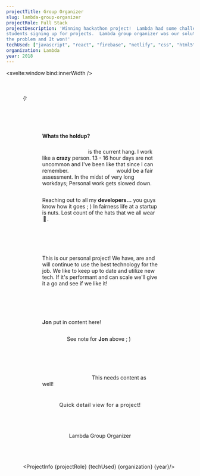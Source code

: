 ```yaml
---
projectTitle: Group Organizer
slug: lambda-group-organizer
projectRole: Full Stack
projectDescription: 'Winning hackathon project!  Lambda had some challenges with
students signing up for projects.  Lambda group organizer was our solution for
the problem and It won!'
techUsed: ["javascript", "react", "firebase", "netlify", "css", "html5"]
organization: Lambda
year: 2018
---
```


<script>
  import {onMount} from 'svelte'
  import ProjectInfo from '$components/ProjectInfo/ProjectInfo.svelte'
  import ImageLoader from '$images/ImageLoader.svelte'
  import tempImg from '$static/lambda-group-organizer.png?w=600;800;1600&format=png&srcset'
  import tempImg2 from '$static/lgroupOrgModal.png?w=400;600;800&format=png&srcset'

  let headingText = "Software Engineer • Ongoing work in progress ; )"
  let innerWidth;
	let animation = false;
  let animations = [
  {domElement: null, isVis: false},
  {domElement: null, isVis: false},
  {domElement: null, isVis: false}
  ]
    onMount(() => {
  animation = true
  })
  $: if (innerWidth < 600) headingText = "Software Engineer • Lambda • Hackathon Winner!"
  $: if (innerWidth > 800) headingText = "Software Engineer • Lambda • 2018"
  $: if (innerWidth > 1000) headingText = "Software Engineer • Lambda • Winning Hackathon Project : )"
  $: if (innerWidth < 800) headingText = "Software Engineer • Lambda • Winning Hackathon Project ; )"
  $: if (innerWidth < 600) headingText = "Software Engineer • Lambda";

function isInViewport(element ) {
if (element) {
const rect = element.getBoundingClientRect();
    return (
        rect.top >= 0 &&
        rect.left >= 0 &&
        rect.bottom <= (window.innerHeight || document.documentElement.clientHeight) &&
        rect.right <= (window.innerWidth || document.documentElement.clientWidth)
    );
}
}

function animationEvent() {
  animations = animations.map((a, idx) => {
  return {domElement:  document.querySelector(`.domEle${idx}`),
  isVis:  isInViewport(a.domElement)}
  })
}

onMount(() => {
document.addEventListener('scroll', animationEvent)
return () => document.removeEventListener('scroll', animationEvent)
})

$: isInViewport(animations[0].domElement)
$: isInViewport(animations[1].domElement)
$: isInViewport(animations[2].domElement)
</script>

<svelte:window bind:innerWidth />

<article>
<div class="container">
<h1 class:display={animation}>{projectTitle}</h1>

<p class="headingText">{headingText}</p>
</div>

  <div class="card imgContainer">
    <picture>
      <source media="(min-width:1000px)" srcset={tempImg}>
			<ImageLoader
				ty="image/png"
				srcset={tempImg}
				alt="Lambda Group Organizer sign in page"
			/>
    </picture>
</div>

<div class="explanationContainer">

<h2>Whats the holdup?</h2>

_WORK ~ LIFE_ is the current hang. I work like a **crazy** person. 13 - 16 hour
days are not uncommon and I've been like that since I can remember. _"Workaholic"_ would be a fair assessment. In the midst of very long workdays; Personal work gets slowed down.

Reaching out to all my **developers...** you guys know how it goes ; ) In
fairness life at a startup is nuts. Lost count of the hats that we all wear <span class="emoji">🎩</span>.

<h3 class:slideInLeft={animations[0].isVis} class="domEle0">Backend</h3>

This is our personal project! We have, are and will continue to use the best technology
for the job. We like to keep up to date and utilize new tech. If it's
performant and can scale we'll give it a go and see if we like it!

<h3 class:slideInRight={animations[1].isVis} class="domEle1">Frontend</h3>

**Jon** put in content here!

_Viewer_ See note for **Jon** above ; )

<h3 class:slideInLeft={animations[2].isVis} class="domEle2">Dev Ops</h3>

_Note to self..._ This needs content as well!

</div>

<div class="card oneImage">
  <picture>
  <source media="(min-width:1200px)" srcset={tempImg2}>
    <ImageLoader srcset={tempImg2} ty="image/png" alt="Lambda group organizer
    Modal view of a project with someone nammed Jimmy already signed up." />
  </picture>
</div>
<div class="caption"><p>Quick detail view for a project!</p></div>

<div class="linkWrap"><a class="draw-outline draw-outline--tandem" href="https://lambda-group-organizer.firebaseapp.com/" rel="external" target="_blank">Lambda Group Organizer</a></div>

<ProjectInfo {projectRole} {techUsed} {organization} {year}/>

</article>

<style>
article {
  margin: 40px 25px 0;
}
@media (min-width: 460px) {
article {
  margin: 0 25px 0;
}
}
@media (min-width: 500px) {
article {
  margin: 0 45px;
}
}
.container {
margin-bottom: 45px;
}
@media (min-width: 500px) {
.container {
margin-bottom: 65px;
}
}
h1 {
background: linear-gradient(271deg,var(--hotpink) 30%, 50%,var(--aqua) 70%,#a162e8 94%);
background-clip: border-box;
-webkit-background-clip: text;
-webkit-text-fill-color: transparent;
opacity: 0;
font-size: var(--h2);
}
@media (min-width: 500px) {
h1 {
font-size: var(--h1);
}
}

.display {
animation: 1.2s ease dispalyAnimation;
opacity: 1;
}

@keyframes dispalyAnimation {
0% {
 opacity: 0;
 margin-left: 200px;
 transform: skewX(35deg);
}
100% {
 opacity: 1;
 margin-left: 0px;
 transform: skewX(0deg);
}
}

.headingText {
  max-width: -moz-fit-content;
  max-width: fit-content;
  padding-right: 5px;
  overflow: hidden;
  border-right: .15em solid var(--aqua);
  white-space: nowrap;
  animation:
    typing 6.5s steps(80, end),
    blink-caret .75s step-end infinite;
}

@keyframes typing {
  from { width: 0 }
  to { width: 100% }
}
@keyframes blink-caret {
  from, to { border-color: transparent }
  50% { border-color: var(--aqua); }
}

.imgContainer {
display: grid;
grid-template-columns: minmax(0, 1fr);
place-items: center;
}
@media (min-width: 600px) {
.imgContainer {
  grid-template-columns: minmax(0, 1fr);
}
}
@media (min-width: 1000px) {
.imgContainer {
  grid-template-columns: minmax(0, 1fr);
  width: 100%;
  place-items: center;
  max-width: 1000px;
  margin: 0 auto 25px;
  }
}

.imgContainer picture {
  width: auto;
}
.imgContainer picture:nth-child(2) {
display: none;
}
@media (min-width: 600px) {
.imgContainer picture:nth-child(2) {
display: block;
}
}
@media (min-width: 800px) {
.imgContainer picture {
  width: auto;
  max-width: 800px;
}
}
@media(min-width: 1000px) {
.imgContainer picture {
  height: unset;
  width: auto;
  max-width: 1000px;
}
}


.explanationContainer {
  display: flex;
  flex-direction: column;
  align-items: flex-start;
  width: 90%;
  margin: 0 auto;
}
@media (min-width: 500px) {
.explanationContainer {
  width: 75%;
}
}
@media (min-width: 1000px) {
.explanationContainer {
  width: 50%;
  max-width: 800px;
  display: flex;
  flex-direction: column;
  align-items: center;
}
}
.explanationContainer h3 {
opacity: 0;
width: max-content;
}

@media (min-width: 1000px) {
  .explanationContainer h3 {
  opacity: 0;
  width: max-content;
  align-self: flex-start;
  }
}

.explanationContainer h2 {
text-align: left;
font-size: var(--h3);
}
@media (min-width: 1000px) {
  .explanationContainer h2 {
  text-align: left;
  font-size: var(--h3);
  align-self: flex-start;
  }
}

@media(min-width: 1000px) {
  .explanationContainer h2 {
    font-size: var(--h2);
  }
}
.slideInLeft {
  animation: 1.2s ease slideInLeft;
  opacity: 1 !important;
}

.slideInRight {
  animation: 1.2s ease slideInRight;
  opacity: 1 !important;
}

@keyframes slideInLeft {
  0% {
   opacity: 0;
   margin-left: 200px;
  }
  100% {
  opacity: 1;
  margin-left: 0px;
  }
}

@keyframes slideInRight {
  0% {
   opacity: 0;
   margin-left: -200px;
  }
  100% {
  opacity: 1;
  margin-left: 0px;
  }
}
em {
  font-family: var(--slantText);
  letter-spacing: .2em;
  font-size: var(--h6);
  background: linear-gradient(271deg, #a162e8 30%, 50%,var(--aqua)
  70%,var(--hotpink) 94%);
  background-clip: border-box;
  -webkit-background-clip: text;
  -webkit-text-fill-color: transparent;
}
strong {
font-weight: bold;
color: var(--darkAquaLightHotPink);
}
.emoji {
    background: var(--lightGray);
    border-radius: 12px;
    padding: 2px;
}

.oneImage {
margin: 25px auto 0 auto;
}
@media (min-width: 1000px) {
.oneImage {
height: 600px;
width: 800px;
max-height: 500px;
max-width: 800px;
}
}
.oneImage picture {
max-width: 800px;
}
.caption p {
margin: 15px auto 0 auto;
text-align: center;
font-family: var(--slantText);
letter-spacing: .04em;
}
.linkWrap {
  width: 100%;
  margin: 50px auto;
display: flex;
justify-content: center;
}
.draw-outline {
  display: inline-block;
  padding: 16px 28px;
  border: 2px var(--dracPurp) solid;
  text-align: center;
  text-decoration: none;
  color: var(--dracPurp);
  position: relative;
  transition: border-color 0.35s ease-in-out;
  z-index: 1;
}
.draw-outline:before, .draw-outline:after {
  content: '';
  position: absolute;
  width: 0px;
  height: 0px;
  box-sizing: content-box;
  z-index: -1;
  transition: transform 0.25s ease-in-out;
  padding-left: 2px;
}
.draw-outline:before {
  top: -2px;
  left: -2px;
  border-top: 2px transparent solid;
  border-right: 2px transparent solid;
}
.draw-outline:after {
  bottom: -2px;
  right: -2px;
  border-bottom: 2px transparent solid;
  border-left: 2px transparent solid;
}
.draw-outline:hover {
  color: var(--hotpink);
  transition: color 0.35s ease-in-out, border-color 0.35s ease-in-out;
  border-color: var(--hotpink);
  animation: outline-reset 0.35s 1 forwards;
}
.draw-outline:hover:before {
  animation: top-right-border 0.75s 1 0.35s forwards;
}
.draw-outline:hover:after {
  animation: bottom-left-border 0.75s 1 1.1s forwards;
}
.draw-outline--tandem:hover:after {
  animation: bottom-left-border 0.75s 1 0.35s forwards;
}
.draw-outline:active:before, .draw-outline:active:after {
  transform: scale(1.05);
}
@keyframes outline-reset {
  0% {
    border-color: var(--hotpink);
  }
  100% {
    border-color: transparent;
  }
}
@keyframes top-right-border {
  0% {
    border-color: var(--hotpink);
    width: 0px;
    height: 0;
  }
  50% {
    width: 100%;
    height: 0;
  }
  100% {
    border-color: var(--hotpink);
    width: 100%;
    height: 100%;
  }
}
@keyframes bottom-left-border {
  0% {
    border-color: var(--hotpink);
    width: 0px;
    height: 0;
  }
  50% {
    width: 100%;
    height: 0;
  }
  100% {
    border-color: var(--hotpink);
    width: 100%;
    height: 100%;
  }
}
</style>

